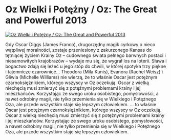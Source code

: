 Oz Wielki i Potężny / Oz: The Great and Powerful 2013 
=============
[![Oz Wielki i Potężny / Oz: The Great and Powerful 2013 ](http://vidos.pl/images/player.gif)](http://vidos.pl/oz-wielki-i-potezny-oz-the-great-and-powerful-2013)

 Gdy Oscar Diggs (James Franco), drugorzędny magik cyrkowy o nieco wątpliwej moralności, zostaje przeniesiony z zakurzonego Kansas do tętniącej życiem Krainy Oz – cudownego świata pełnego barwnych postaci i niesamowitych krajobrazów – wydaje mu się, że wygrał los na loterii. Sława i bogactwo zdają się leżeć u jego stóp do chwili, w której spotyka trzy piękne i tajemnicze czarownice... Theodora (Mila Kunis), Evanora (Rachel Weisz) i Gliwia (Michelle Williams) nie wierzą, że to właśnie Oscar jest potężnym czarnoksiężnikiem, którego wszyscy w Oz oczekują. Oscar z wielką niechęcią musi zmierzyć się z potężnymi problemami krainy i jej mieszkańców. Korzystając ze swego uroku osobistego, pomysłowości, a nawet odrobiny magii, nie tylko przemienia się w Wielkiego i Potężnego Oza, ale przede wszystkim staje się lepszym człowiekiem.   ... to właśnie Oscar jest potężnym czarnoksiężnikiem, którego wszyscy w Oz oczekują. Oscar z wielką niechęcią musi zmierzyć się z potężnymi problemami krainy i jej mieszkańców. Korzystając ze swego uroku osobistego, pomysłowości, a nawet odrobiny magii, nie tylko przemienia się w Wielkiego i Potężnego Oza, ale przede wszystkim staje się lepszym człowiekiem.
